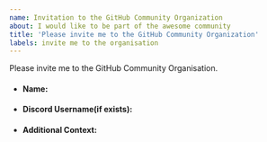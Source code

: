 ```yaml
---
name: Invitation to the GitHub Community Organization
about: I would like to be part of the awesome community
title: 'Please invite me to the GitHub Community Organization'
labels: invite me to the organisation
---
```


<!---
Invitation will be sent for the GitHub Organization soon. We look forward to having you part of our community :nerd_face:
Contributing to open source is not only on codes, its about bringing up ideas, collaborating, communicating, and adding values and rendering help and support
-->

Please invite me to the GitHub Community Organisation.

<!--more-specification(if any)-->

<!--Some Details-->

- #### Name:

- #### Discord Username(if exists):

<!--https://discord.gg/c6RhGwcP5b (link to our discord server)-->

- #### Additional Context:
<!--Where did you meet chryz?-->

<!--What do you like about this community/ why do you want to join-->



